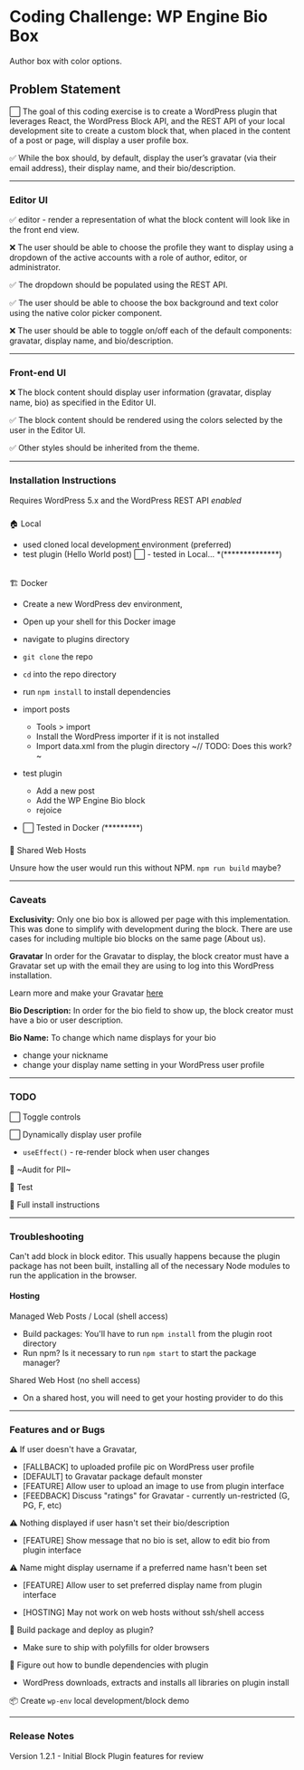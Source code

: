 # Coding Challenge: WP Engine Bio Box
Author box with color options.

## Problem Statement 
⬜️ The goal of this coding exercise is to create a WordPress plugin that leverages React, the WordPress Block API, and the REST API of your local development site to create a custom block that, when placed in the content of a post or page, will display a user profile box.
 
✅ While the box should, by default, display the user’s gravatar (via their email address), their display name, and their bio/description.
 
*****************
### Editor UI

✅ editor - render a representation of what the block content will look like in the front end view.

❌ The user should be able to choose the profile they want to display using a dropdown of the active accounts with a role of author, editor, or administrator. 

✅ The dropdown should be populated using the REST API.

✅ The user should be able to choose the box background and text color using the native color picker component.

❌ The user should be able to toggle on/off each of the default components: gravatar, display name, and bio/description.

************************
### Front-end UI

❌ The block content should display user information (gravatar, display name, bio) as specified in the Editor UI.

✅ The block content  should be rendered using the colors selected by the user in the Editor UI.

✅ Other styles should be inherited from the theme.


************************************
### Installation Instructions
Requires WordPress 5.x and the WordPress REST API *enabled*

#####
🏠 Local 
- used cloned local development environment (preferred)
- test plugin (Hello World post)
⬜️ - tested in Local... *(**************)

######
🏗 Docker 
- Create a new WordPress dev environment, 
- Open up your shell for this Docker image
- navigate to plugins directory
- `git clone` the repo
- `cd` into the repo directory
- run `npm install` to install dependencies
- import posts 
    - Tools > import
    - Install the WordPress importer if it is not installed
    - Import data.xml from the plugin directory ~// TODO: Does this work?~
- test plugin
    - Add a new post
    - Add the WP Engine Bio block
    - rejoice

- ⬜️ Tested in Docker *(**********)

#####
🕋 Shared Web Hosts

Unsure how the user would run this without NPM. `npm run build` maybe?

******************************
### Caveats
**Exclusivity:** 
Only one bio box is allowed per page with this implementation.
This was done to simplify with development during the block.
There are use cases for including multiple bio blocks on the same page (About us).

**Gravatar** 
In order for the Gravatar to display, the block creator must have a Gravatar set up with the email they are using to log into this WordPress installation.

Learn more and make your Gravatar [here](http://gravatar.com)

**Bio Description:** 
In order for the bio field to show up, the block creator must have a bio or user description.

**Bio Name:** 
To change which name displays for your bio
- change your nickname 
- change your display name setting in your WordPress user profile

************************************
### TODO 
⬜️ Toggle controls

⬜️ Dynamically display user profile  
- `useEffect()` - re-render block when user changes

🔎 ~Audit for PII~
 

🧪 Test

🧳 Full install instructions


************************************
### Troubleshooting

Can't add block in block editor. This usually happens because the plugin package has not been built, installing all of the necessary Node modules to run the application in the browser.

#### Hosting
Managed Web Posts / Local (shell access)
- Build packages: You'll have to run `npm install` from the plugin root directory 
- Run npm? Is it necessary to run `npm start` to start the package manager?

Shared Web Host (no shell access)
- On a shared host, you will need to get your hosting provider to do this

***************
### Features and or Bugs

⚠️ If user doesn't have a Gravatar,
- [FALLBACK]    to uploaded profile pic on WordPress user profile
- [DEFAULT]     to Gravatar package default monster
- [FEATURE]     Allow user to upload an image to use from plugin interface
- [FEEDBACK]    Discuss "ratings" for Gravatar - currently un-restricted (G, PG, F, etc)

⚠️ Nothing displayed if user hasn't set their bio/description
- [FEATURE]     Show message that no bio is set, allow to edit bio from plugin interface

⚠️ Name might display username if a preferred name hasn't been set
- [FEATURE]     Allow user to set preferred display name from plugin interface

- [HOSTING]     May not work on web hosts without ssh/shell access

🚀 Build package and deploy as plugin?
- Make sure to ship with polyfills for older browsers

🕋 Figure out how to bundle dependencies with plugin
- WordPress downloads, extracts and installs all libraries on plugin install

📦 Create `wp-env` local development/block demo

*******
### Release Notes
Version 1.2.1 - Initial Block Plugin features for review
